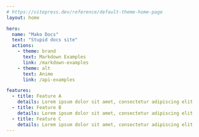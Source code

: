 ```yaml
---
# https://vitepress.dev/reference/default-theme-home-page
layout: home

hero:
  name: "Mako Docs"
  text: "Stupid docs site"
  actions:
    - theme: brand
      text: Markdown Examples
      link: /markdown-examples
    - theme: alt
      text: Anime
      link: /api-examples

features:
  - title: Feature A
    details: Lorem ipsum dolor sit amet, consectetur adipiscing elit
  - title: Feature B
    details: Lorem ipsum dolor sit amet, consectetur adipiscing elit
  - title: Feature C
    details: Lorem ipsum dolor sit amet, consectetur adipiscing elit
---
```


